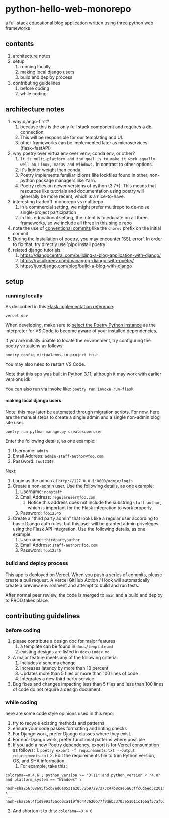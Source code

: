 # python-hello-web-monorepo

a full stack educational blog application written using three python web frameworks

## contents

1. architecture notes
2. setup
   1. running locally
   2. making local django users
   3. build and deploy process
3. contributing guidelines
   1. before coding
   2. while coding

## architecture notes

1. why django-first?
   1. because this is the only full stack component and requires a db connection.
   2. This will be responsible for our templating and UI.
   3. other frameworks can be implemented later as microservices (flask+fastAPI)
2. why poetry over virtualenv over venv, conda env, or other?
   1. `It is multi-platform and the goal is to make it work equally well on Linux, macOS and Windows.` in contrast to other options.
   2. It's lighter weight than conda.
   3. Poetry implements familiar idioms like lockfiles found in other, non-python package managers like Yarn.
   4. Poetry relies on newer versions of python (3.7+). This means that resources like tutorials and documentation using poetry will generally be more recent, which is a nice-to-have.
3. interesting tradeoff: monorepo vs multirepo
   1. in a commercial setting, we might prefer multirepo to de-noise single-project participation
   2. in this educational setting, the intent is to educate on all three frameworks, so we include all three in this single repo
4. note the use of [conventional commits](https://www.conventionalcommits.org/en/v1.0.0/) like the `chore:` prefix on the initial commit
5. During the installation of poetry, you may encounter 'SSL error'. In order to fix that, try directly use 'pipx install poetry'.
6. related django tutorials:
   1. https://djangocentral.com/building-a-blog-application-with-django/
   2. https://rasulkireev.com/managing-django-with-poetry/
   3. https://justdjango.com/blog/build-a-blog-with-django

## setup

### running locally

As described in this [Flask implementation reference](https://github.com/vercel/examples/tree/main/python/flask):

```
vercel dev
```

When developing, make sure to [select the Poetry Python instance](https://code.visualstudio.com/docs/python/environments#_select-and-activate-an-environment) as the interpreter for VS Code to become aware of your installed dependencies.

If you are initially unable to locate the environment, try configuring the poetry virtualenv as follows:

```
poetry config virtualenvs.in-project true
```

You may also need to restart VS Code.

Note that this app was built in Python 3.11, although it may work with earlier versions idk.

You can also run via invoke like:
`poetry run invoke run-flask`

#### making local django users

Note: this may later be automated through migration scripts. For now, here are the manual steps to create a single admin and a single non-admin blog site user.

`poetry run python manage.py createsuperuser`

Enter the following details, as one example:

1. Username: `admin`
2. Email Address: `admin-staff-author@foo.com`
3. Password: `foo12345`

Next:

1. Login as the admin at `http://127.0.0.1:8000/admin/login`
2. Create a non-admin user. Use the following details, as one example:
   1. Username: `nonstaff`
   2. Email Address: `regularuser@foo.com`
      1. Notice this address does not include the substring `staff-author`, which is important for the Flask integration to work properly.
   3. Password: `foo12345`
3. Create a "third party admin" that looks like a regular user according to basic Django auth rules, but this user will be granted admin priveleges using the Flask API integration. Use the following details, as one example:
   1. Username: `thirdpartyauthor`
   2. Email Address: `staff-author@foo.com`
   3. Password: `foo12345`

### build and deploy process

This app is deployed on Vercel. When you push a series of commits, please create a pull request. A Vercel GitHub Action / Hook will automatically create a preview environment and attempt to build and run tests.

After normal peer review, the code is merged to `main` and a build and deploy to PROD takes place.

## contributing guidelines

### before coding

1. please contribute a design doc for major features
   1. a template can be found in `docs/template.md`
   2. existing designs are listed in `docs/index.md`
2. A major feature meets any of the following criteria:
   1. Includes a schema change
   2. Increases latency by more than 10 percent
   3. Updates more than 5 files or more than 100 lines of code
   4. Integrates a new third party service
3. Bug fixes and changes impacting less than 5 files and less than 100 lines of code do not require a design document.

### while coding

here are some code style opinions used in this repo:

1. try to recycle existing methods and patterns
2. ensure your code passes formatting and linting checks
3. For Django work, prefer Django classes where they exist.
4. For non-Django work, prefer functional patterns where possible
5. If you add a new Poetry dependency, export is for Vercel consumption as follows: 1. `poetry export -f requirements.txt --output requirements.txt` 2. Edit the requirements file to trim Python version, OS, and SHA information.
   1. For example, take this:

```
colorama==0.4.6 ; python_version >= "3.11" and python_version < "4.0" and platform_system == "Windows" \
 --hash=sha256:08695f5cb7ed6e0531a20572697297273c47b8cae5a63ffc6d6ed5c201be6e44 \
 --hash=sha256:4f1d9991f5acc0ca119f9d443620b77f9d6b33703e51011c16baf57afb285fc6
```

2.  And shorten it to this: `colorama==0.4.6`
